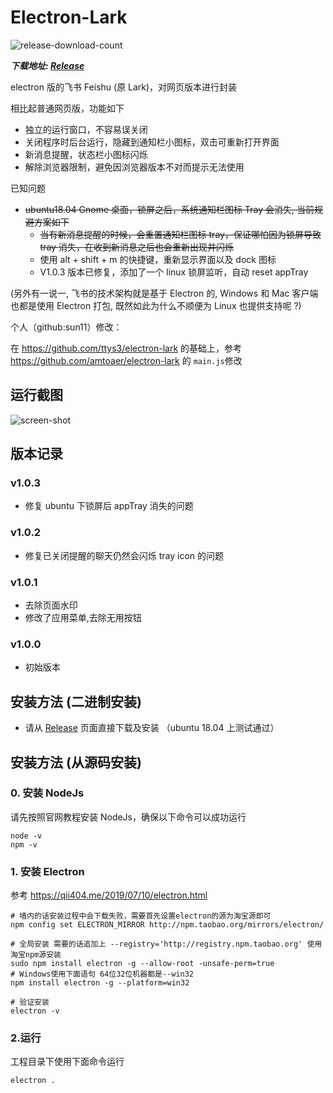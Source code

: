 # Electron-Lark

 ![release-download-count](https://img.shields.io/github/downloads/Ericwyn/electron-lark/total.svg)

 ***下载地址: [Release](https://github.com/Ericwyn/electron-lark/releases)***


electron 版的飞书 Feishu (原 Lark)，对网页版本进行封装

相比起普通网页版，功能如下

- 独立的运行窗口，不容易误关闭
- 关闭程序时后台运行，隐藏到通知栏小图标，双击可重新打开界面
- 新消息提醒，状态栏小图标闪烁
- 解除浏览器限制，避免因浏览器版本不对而提示无法使用

已知问题
 - ~~ubuntu18.04 Gnome 桌面，锁屏之后，系统通知栏图标 Tray 会消失, 当前规避方案如下~~
    - ~~当有新消息提醒的时候，会重置通知栏图标 tray，保证哪怕因为锁屏导致 tray 消失，在收到新消息之后也会重新出现并闪烁~~
    - 使用 alt + shift + m 的快捷键，重新显示界面以及 dock 图标
    - V1.0.3 版本已修复，添加了一个 linux 锁屏监听，自动 reset appTray


(另外有一说一, 飞书的技术架构就是基于 Electron 的, Windows 和 Mac 客户端也都是使用 Electron 打包, 既然如此为什么不顺便为 Linux 也提供支持呢 ?)

个人（github:sun11）修改：

在 https://github.com/ttys3/electron-lark 的基础上，参考 https://github.com/amtoaer/electron-lark 的 `main.js`修改

## 运行截图

![screen-shot](screenshot/electron-lark-1.png)

## 版本记录
 
### v1.0.3
 - 修复 ubuntu 下锁屏后 appTray 消失的问题

### v1.0.2
 - 修复已关闭提醒的聊天仍然会闪烁 tray icon 的问题

### v1.0.1
 - 去除页面水印
 - 修改了应用菜单,去除无用按钮

### v1.0.0
 - 初始版本


## 安装方法 (二进制安装)
 - 请从 [Release](https://github.com/Ericwyn/electron-lark/releases) 页面直接下载及安装 （ubuntu 18.04 上测试通过）

## 安装方法 (从源码安装)

### 0. 安装 NodeJs
请先按照官网教程安装 NodeJs，确保以下命令可以成功运行

    node -v
    npm -v


### 1. 安装 Electron

参考 https://qii404.me/2019/07/10/electron.html

```
# 墙内的话安装过程中会下载失败，需要首先设置electron的源为淘宝源即可
npm config set ELECTRON_MIRROR http://npm.taobao.org/mirrors/electron/

# 全局安装 需要的话追加上 --registry='http://registry.npm.taobao.org' 使用淘宝npm源安装
sudo npm install electron -g --allow-root -unsafe-perm=true
# Windows使用下面语句 64位32位机器都是--win32
npm install electron -g --platform=win32

# 验证安装
electron -v
```



### 2.运行

工程目录下使用下面命令运行

```
electron .
```

